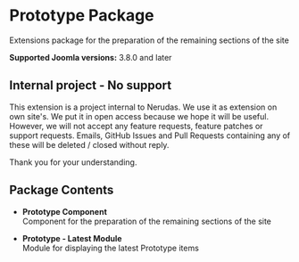 # Prototype Package
Extensions package for the preparation of the remaining sections of the site

**Supported Joomla versions:** 3.8.0 and later  


## Internal project - No support
This extension is a project internal to Nerudas. We use it as extension on own site's. We put it in open access because we hope it will be useful. However, we will not accept any feature requests, feature patches or support requests. Emails, GitHub Issues and Pull Requests containing any of these will be deleted / closed without reply.

Thank you for your understanding.


## Package Contents
* **Prototype Component**  
Component for the preparation of the remaining sections of the site

* **Prototype - Latest Module**  
Module for displaying the latest Prototype items